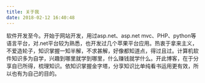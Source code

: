 ```yaml
---
title: 关于我
date: 2018-02-12 16:40:48
---
```


软件开发至今。开始于网站开发，用过asp.net、asp.net mvc、PHP、python等语言平台，对.net平台较为熟悉，也开发过几个苹果平台应用。热衷于拿来主义，不爱造轮子，知识掌握一知半解，不求甚解，好像都知道点，得过且过。计算机软件知识多为自学，兴趣到哪里就学到哪里，什么赚钱就学什么。开此博客，在于分享自已所得，梳理知识。依知识掌握金字塔，分享知识比单纯看书运用更有效，所以也有为自己的目的。
